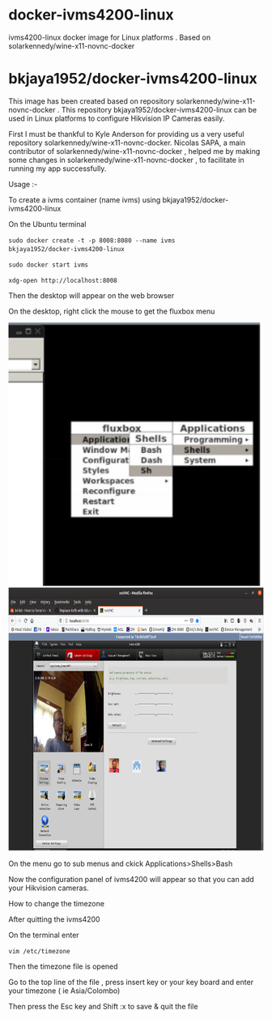 # docker-ivms4200-linux
ivms4200-linux docker image for Linux platforms . Based on solarkennedy/wine-x11-novnc-docker
# bkjaya1952/docker-ivms4200-linux

This image has been created based on repository solarkennedy/wine-x11-novnc-docker . This repository bkjaya1952/docker-ivms4200-linux can be used in Linux platforms to configure Hikvision IP Cameras easily. 

First I must be thankful to Kyle Anderson for providing us a very useful repository solarkennedy/wine-x11-novnc-docker. Nicolas SAPA,  a main contributor of solarkennedy/wine-x11-novnc-docker , helped me by making some changes in solarkennedy/wine-x11-novnc-docker , to facilitate in running  my app successfully.

Usage :-

To create a ivms container (name ivms)  using bkjaya1952/docker-ivms4200-linux

On the Ubuntu terminal

<code>sudo docker create -t -p 8008:8080 --name ivms bkjaya1952/docker-ivms4200-linux</code>

<code>sudo docker start ivms</code>

<code>xdg-open http://localhost:8008</code>

Then the desktop will appear on the web browser

On the desktop, right click the mouse to get the fluxbox menu

<img src="https://raw.githubusercontent.com/bkjaya2020/docker-ivms4200-linux/master/Screenshot%20from%202020-02-15%2011-27-30.png" alt="https://raw.githubusercontent.com/bkjaya2020/docker-ivms4200-linux/master/Screenshot%20from%202020-02-15%2011-27-30.png" class="shrinkToFit" width="625" height="520">


<img src="https://raw.githubusercontent.com/bkjaya2020/docker-ivms4200-linux/master/Screenshot%20from%202020-02-15%2009-42-22.png" alt="https://raw.githubusercontent.com/bkjaya2020/docker-ivms4200-linux/master/Screenshot%20from%202020-02-15%2009-42-22.png" class="shrinkToFit" width="625" height="520">


On the menu go to sub menus and ckick  Applications>Shells>Bash

Now the configuration panel of ivms4200 will appear so that you can add your Hikvision cameras.

How to change the timezone

After quitting the ivms4200  

On the terminal enter

<code>vim /etc/timezone</code>

Then the timezone file is opened 

Go to the top line of the file ,  press insert key or your key board and enter your timezone ( ie    Asia/Colombo)

Then press the Esc key and Shift :x to save & quit  the file

